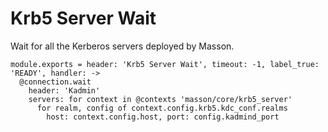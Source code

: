 
# Krb5 Server Wait

Wait for all the Kerberos servers deployed by Masson.

    module.exports = header: 'Krb5 Server Wait', timeout: -1, label_true: 'READY', handler: ->
      @connection.wait
        header: 'Kadmin'
        servers: for context in @contexts 'masson/core/krb5_server'
          for realm, config of context.config.krb5.kdc_conf.realms
            host: context.config.host, port: config.kadmind_port
